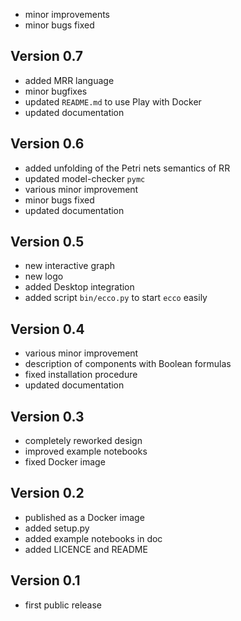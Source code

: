 - minor improvements
- minor bugs fixed

## Version 0.7

- added MRR language
- minor bugfixes
- updated `README.md` to use Play with Docker
- updated documentation

## Version 0.6

- added unfolding of the Petri nets semantics of RR
- updated model-checker `pymc`
- various minor improvement
- minor bugs fixed
- updated documentation

## Version 0.5

- new interactive graph
- new logo
- added Desktop integration
- added script `bin/ecco.py` to start `ecco` easily

## Version 0.4

- various minor improvement
- description of components with Boolean formulas
- fixed installation procedure
- updated documentation

## Version 0.3

- completely reworked design
- improved example notebooks
- fixed Docker image

## Version 0.2

- published as a Docker image
- added setup.py
- added example notebooks in doc
- added LICENCE and README

## Version 0.1

- first public release
